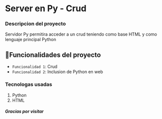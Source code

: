 <h1> Server en Py - Crud</h1>
<h3> Descripcion del proyecto</h3>
<p>Servidor Py permitira acceder a un crud teniendo como base HTML y como lenguaje principal Python</p>

## :hammer:Funcionalidades del proyecto

- `Funcionalidad 1`: Crud
- `Funcionalidad 2`: Inclusion de Python en web

<h3>Tecnologas usadas</h3>

1. Python
2. HTML

  
<h5> Gracias por visitar</h5>
